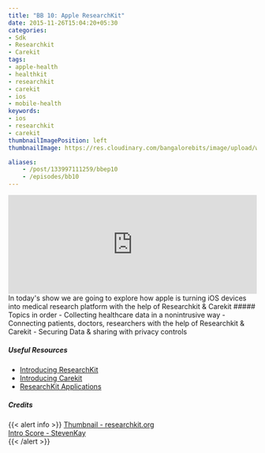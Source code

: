 ```yaml
---
title: "BB 10: Apple ResearchKit"
date: 2015-11-26T15:04:20+05:30
categories:
- Sdk
- Researchkit
- Carekit
tags:
- apple-health
- healthkit
- researchkit
- carekit
- ios
- mobile-health
keywords:
- ios
- researchkit
- carekit
thumbnailImagePosition: left
thumbnailImage: https://res.cloudinary.com/bangalorebits/image/upload/w_900,h_900,c_fill,r_max/v1517410303/bb-episode-assets/bb10-thumbnail.png

aliases:
    - /post/133997111259/bbep10
    - /episodes/bb10
---
```

<iframe frameborder='0' height='200px' scrolling='no' seamless src='https://embed.simplecast.com/fce87df5?color=f5f5f5' width='100%'></iframe>
<BR>
In today's show we are going to explore how apple is turning iOS devices into medical research platform with the help of Researchkit & Carekit
<!--more-->
##### Topics in order
- Collecting healthcare data in a nonintrusive way
- Connecting patients, doctors, researchers with the help of Researchkit & Carekit
- Securing Data & sharing with privacy controls

##### Useful Resources
  - [Introducing ResearchKit](http://researchkit.org)
  - [Introducing Carekit](http://carekit.org)
  - [ResearchKit Applications](http://researchkit.org/blog.html)


##### Credits

{{< alert info  >}}
  [Thumbnail - researchkit.org](https://www.blog.google/press/) <BR>
  [Intro Score - StevenKay](https://plus.google.com/+StevenKay_Detachment)<BR>
{{< /alert >}}
